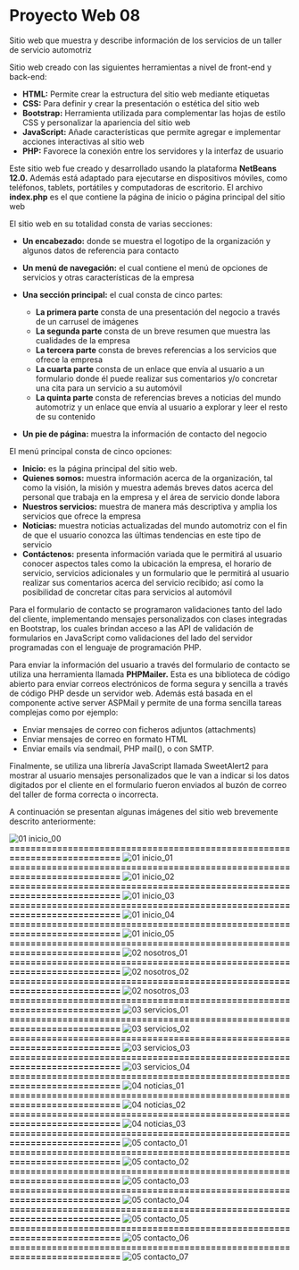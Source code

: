 # Proyecto Web 08
Sitio web que muestra y describe información de los servicios de un taller de servicio automotriz

Sitio web creado con las siguientes herramientas a nivel de front-end y back-end:

- **HTML:** 	Permite crear la estructura del sitio web mediante etiquetas
- **CSS:** 	Para definir y crear la presentación o estética del sitio web
- **Bootstrap:**	Herramienta utilizada para complementar las hojas de estilo CSS y personalizar la apariencia del sitio web
- **JavaScript:** 	Añade características que permite agregar e implementar acciones interactivas al sitio web
- **PHP:** 	Favorece la conexión entre los servidores y la interfaz de usuario

Este sitio web fue creado y desarrollado usando la plataforma **NetBeans 12.0.** Además está adaptado para ejecutarse en dispositivos móviles, como teléfonos, tablets, portátiles y computadoras de escritorio. El archivo **index.php** es el que contiene la página de inicio o página principal del sitio web

El sitio web en su totalidad consta de varias secciones: 
- **Un encabezado:** donde se muestra el logotipo de la organización y algunos datos de referencia para contacto
- **Un menú de navegación:** el cual contiene el menú de opciones de servicios y otras características de la empresa
- **Una sección principal:** el cual consta de cinco partes:

  -	**La primera parte** consta de una presentación del negocio a través de un carrusel de imágenes
  -	**La segunda parte** consta de un breve resumen que muestra las cualidades de la empresa
  -	**La tercera parte** consta de breves referencias a los servicios que ofrece la empresa
  -	**La cuarta parte** consta de un enlace que envía al usuario a un formulario donde él puede realizar sus comentarios y/o concretar una cita para un servicio a su automóvil
  -	**La quinta parte** consta de referencias breves a noticias del mundo automotriz y un enlace que envía al usuario a explorar y leer el resto de su contenido

- **Un pie de página:** muestra la información de contacto del negocio

El menú principal consta de cinco opciones:
  - **Inicio:** es la página principal del sitio web.
  - **Quienes somos:** muestra información acerca de la organización, tal como la visión, la misión y muestra además breves datos acerca del personal que trabaja en la empresa y el área de servicio donde labora
  - **Nuestros servicios:** muestra de manera más descriptiva y amplia los servicios que ofrece la empresa
  - **Noticias:** muestra noticias actualizadas del mundo automotriz con el fin de que el usuario conozca las últimas tendencias en este tipo de servicio
  - **Contáctenos:** presenta información variada que le permitirá al usuario conocer aspectos tales como la ubicación la empresa, el horario de servicio, servicios adicionales y un formulario que le permitirá al usuario realizar sus comentarios acerca del servicio recibido; así como la posibilidad de concretar citas para servicios al automóvil

Para el formulario de contacto se programaron validaciones tanto del lado del cliente, implementando mensajes personalizados con clases integradas en Bootstrap, los cuales brindan acceso a las API de validación de formularios en JavaScript como validaciones del lado del servidor programadas con el lenguaje de programación PHP.

Para enviar la información del usuario a través del formulario de contacto se utiliza una herramienta  llamada **PHPMailer.** Esta es una biblioteca de código abierto para enviar correos electrónicos de forma segura y sencilla a través de código PHP desde un servidor web. Además está basada en el componente active server ASPMail y permite de una forma sencilla tareas complejas como por ejemplo:
  -	Enviar mensajes de correo con ficheros adjuntos (attachments) 
  -	Enviar mensajes de correo en formato HTML 
  -	Enviar emails vía sendmail, PHP mail(), o con SMTP.

Finalmente, se utiliza una librería JavaScript llamada SweetAlert2 para mostrar al usuario mensajes personalizados que le van a indicar si los datos digitados por el cliente en el formulario fueron enviados al buzón de correo del taller de forma correcta o incorrecta.

A continuación se presentan algunas imágenes del sitio web brevemente descrito anteriormente:

![01  inicio_00](https://github.com/user-attachments/assets/ba8339aa-bcae-4138-bde1-57ca1322fe58)
**==========================================================================**
![01  inicio_01](https://github.com/user-attachments/assets/802ae9f7-359c-40ca-98ee-1f5e65aead93)
**==========================================================================**
![01  inicio_02](https://github.com/user-attachments/assets/80a3bd01-b331-4556-9412-d645afdd5265)
**==========================================================================**
![01  inicio_03](https://github.com/user-attachments/assets/c6dcd170-b933-45c2-8672-4e137996cf3d)
**==========================================================================**
![01  inicio_04](https://github.com/user-attachments/assets/c41f0edf-4b8c-40b1-ae15-500f9a0e24bd)
**==========================================================================**
![01  inicio_05](https://github.com/user-attachments/assets/f6ad806e-5017-4f27-9d7b-1a3d7ac61749)
**==========================================================================**
![02  nosotros_01](https://github.com/user-attachments/assets/df7f3f08-066e-43f4-abba-36d0e1575c20)
**==========================================================================**
![02  nosotros_02](https://github.com/user-attachments/assets/e6786e80-299f-4107-bb51-a48131c96ce7)
**==========================================================================**
![02  nosotros_03](https://github.com/user-attachments/assets/8e184d47-0b82-48b6-b6ae-41d0298a14ca)
**==========================================================================**
![03  servicios_01](https://github.com/user-attachments/assets/5f824946-e466-496d-ac31-acebfff48be2)
**==========================================================================**
![03  servicios_02](https://github.com/user-attachments/assets/e1ebb0e9-62db-49cd-a7d2-edfcdd4009c2)
**==========================================================================**
![03  servicios_03](https://github.com/user-attachments/assets/469f9e03-1084-4630-8be6-020a8820ce3a)
**==========================================================================**
![03  servicios_04](https://github.com/user-attachments/assets/514e29b9-e92c-4b09-8be1-1beb06987b76)
**==========================================================================**
![04  noticias_01](https://github.com/user-attachments/assets/6ad69e37-9b81-4ad1-a880-9f786dc1cb46)
**==========================================================================**
![04  noticias_02](https://github.com/user-attachments/assets/8d130b5a-8885-4e2c-b7ae-1fc3f0f2635d)
**==========================================================================**
![04  noticias_03](https://github.com/user-attachments/assets/984e4756-e335-4f6f-97dc-a605508b73d3)
**==========================================================================**
![05  contacto_01](https://github.com/user-attachments/assets/aa750913-23bb-4fa0-9e71-a50785a8e0e8)
**==========================================================================**
![05  contacto_02](https://github.com/user-attachments/assets/3e217906-88aa-4344-9d4f-ba5152c1cede)
**==========================================================================**
![05  contacto_03](https://github.com/user-attachments/assets/6e653a7e-52f4-40c1-b031-f48238fd1584)
**==========================================================================**
![05  contacto_04](https://github.com/user-attachments/assets/84d87e88-5d75-40b2-bf9d-41183ad84ab4)
**==========================================================================**
![05  contacto_05](https://github.com/user-attachments/assets/d16edb11-6649-4525-a419-d583b87178cd)
**==========================================================================**
![05  contacto_06](https://github.com/user-attachments/assets/2de4176e-70d1-423b-9943-1df984a44a39)
**==========================================================================**
![05  contacto_07](https://github.com/user-attachments/assets/07daca1d-c3db-4811-905a-36256a4eedca)

